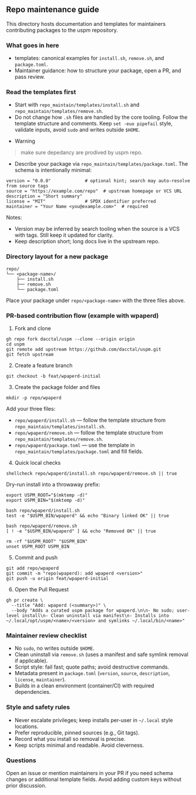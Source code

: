 ## Repo maintenance guide

This directory hosts documentation and templates for maintainers contributing packages to the uspm repository.

### What goes in here
- templates: canonical examples for `install.sh`, `remove.sh`, and `package.toml`.
- Maintainer guidance: how to structure your package, open a PR, and pass review.

### Read the templates first
- Start with `repo_maintain/templates/install.sh` and `repo_maintain/templates/remove.sh`.
- Do not change how `.sh` files are handled by the core tooling. Follow the template structure and comments. Keep `set -euo pipefail` style, validate inputs, avoid `sudo` and writes outside `$HOME`.
- > [!WARNING]
> make sure depedancy are prodived by uspm repo.
- Describe your package via `repo_maintain/templates/package.toml`. The schema is intentionally minimal:

```
version = "0.0.0"             # optional hint; search may auto-resolve from source tags
source = "https://example.com/repo"  # upstream homepage or VCS URL
description = "Short summary"
license = "MIT"               # SPDX identifier preferred
maintainer = "Your Name <you@example.com>"  # required
```

Notes:
- Version may be inferred by search tooling when the source is a VCS with tags. Still keep it updated for clarity.
- Keep description short; long docs live in the upstream repo.

### Directory layout for a new package

```
repo/
└── <package-name>/
    ├── install.sh
    ├── remove.sh
    └── package.toml
```

Place your package under `repo/<package-name>` with the three files above.

### PR-based contribution flow (example with wpaperd)

1) Fork and clone
```
gh repo fork dacctal/uspm --clone --origin origin
cd uspm
git remote add upstream https://github.com/dacctal/uspm.git
git fetch upstream
```

2) Create a feature branch
```
git checkout -b feat/wpaperd-initial
```

3) Create the package folder and files
```
mkdir -p repo/wpaperd
```

Add your three files:
- `repo/wpaperd/install.sh` — follow the template structure from `repo_maintain/templates/install.sh`.
- `repo/wpaperd/remove.sh` — follow the template structure from `repo_maintain/templates/remove.sh`.
- `repo/wpaperd/package.toml` — use the template in `repo_maintain/templates/package.toml` and fill fields.

4) Quick local checks
```
shellcheck repo/wpaperd/install.sh repo/wpaperd/remove.sh || true
```

Dry-run install into a throwaway prefix:
```
export USPM_ROOT="$(mktemp -d)"
export USPM_BIN="$(mktemp -d)"

bash repo/wpaperd/install.sh
test -e "$USPM_BIN/wpaperd" && echo "Binary linked OK" || true

bash repo/wpaperd/remove.sh
[ ! -e "$USPM_BIN/wpaperd" ] && echo "Removed OK" || true

rm -rf "$USPM_ROOT" "$USPM_BIN"
unset USPM_ROOT USPM_BIN
```

5) Commit and push
```
git add repo/wpaperd
git commit -m "repo(wpaperd): add wpaperd <version>"
git push -u origin feat/wpaperd-initial
```

6) Open the Pull Request
```
gh pr create \
  --title "Add: wpaperd (<summary>)" \
  --body "Adds a curated uspm package for wpaperd.\n\n- No sudo; user-level install\n- Clean uninstall via manifest\n- Installs into ~/.local/opt/uspm/<name>/<version> and symlinks ~/.local/bin/<name>"
```

### Maintainer review checklist
- No `sudo`, no writes outside `$HOME`.
- Clean uninstall via `remove.sh` (uses a manifest and safe symlink removal if applicable).
- Script style: fail fast; quote paths; avoid destructive commands.
- Metadata present in `package.toml` (`version`, `source`, `description`, `license`, `maintainer`).
- Builds in a clean environment (container/CI) with required dependencies.

### Style and safety rules
- Never escalate privileges; keep installs per-user in `~/.local` style locations.
- Prefer reproducible, pinned sources (e.g., Git tags).
- Record what you install so removal is precise.
- Keep scripts minimal and readable. Avoid cleverness.

### Questions
Open an issue or mention maintainers in your PR if you need schema changes or additional template fields. Avoid adding custom keys without prior discussion.



